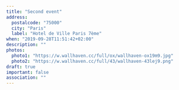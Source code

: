 ```yaml
---
title: "Second event"
address:
  postalcode: "75000"
  city: "Paris"
  label: "Hotel de Ville Paris 7ème"
when: "2019-09-28T11:51:42+02:00"
description: ""
photos:
  photo1: "https://w.wallhaven.cc/full/ox/wallhaven-ox19m9.jpg"
  photo2: "https://w.wallhaven.cc/full/43/wallhaven-43lej9.png"
draft: true
important: false
association: ""
---
```

